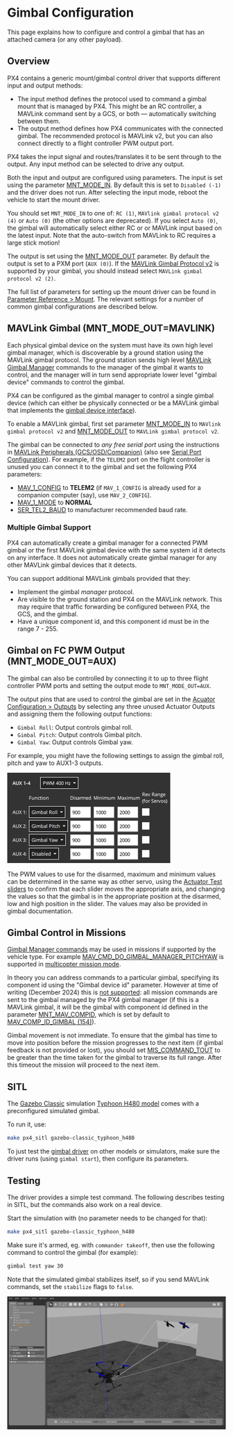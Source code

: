 # Gimbal Configuration

This page explains how to configure and control a gimbal that has an attached camera (or any other payload).

## Overview

PX4 contains a generic mount/gimbal control driver that supports different input and output methods:

- The input method defines the protocol used to command a gimbal mount that is managed by PX4.
  This might be an RC controller, a MAVLink command sent by a GCS, or both — automatically switching between them.
- The output method defines how PX4 communicates with the connected gimbal.
  The recommended protocol is MAVLink v2, but you can also connect directly to a flight controller PWM output port.

PX4 takes the input signal and routes/translates it to be sent through to the output.
Any input method can be selected to drive any output.

Both the input and output are configured using parameters.
The input is set using the parameter [MNT_MODE_IN](../advanced_config/parameter_reference.md#MNT_MODE_IN).
By default this is set to `Disabled (-1)` and the driver does not run.
After selecting the input mode, reboot the vehicle to start the mount driver.

You should set `MNT_MODE_IN` to one of: `RC (1)`, `MAVlink gimbal protocol v2 (4)` or `Auto (0)` (the other options are deprecated).
If you select `Auto (0)`, the gimbal will automatically select either RC or or MAVLink input based on the latest input.
Note that the auto-switch from MAVLink to RC requires a large stick motion!

The output is set using the [MNT_MODE_OUT](../advanced_config/parameter_reference.md#MNT_MODE_OUT) parameter.
By default the output is set to a PXM port (`AUX (0)`).
If the [MAVLink Gimbal Protocol v2](https://mavlink.io/en/services/gimbal_v2.html) is supported by your gimbal, you should instead select `MAVLink gimbal protocol v2 (2)`.

The full list of parameters for setting up the mount driver can be found in [Parameter Reference > Mount](../advanced_config/parameter_reference.md#mount).
The relevant settings for a number of common gimbal configurations are described below.

## MAVLink Gimbal (MNT_MODE_OUT=MAVLINK)

Each physical gimbal device on the system must have its own high level gimbal manager, which is discoverable by a ground station using the MAVLink gimbal protocol.
The ground station sends high level [MAVLink Gimbal Manager](https://mavlink.io/en/services/gimbal_v2.html#gimbal-manager-messages) commands to the manager of the gimbal it wants to control, and the manager will in turn send appropriate lower level "gimbal device" commands to control the gimbal.

PX4 can be configured as the gimbal manager to control a single gimbal device (which can either be physically connected or be a MAVLink gimbal that implements the [gimbal device interface](https://mavlink.io/en/services/gimbal_v2.html#gimbal-device-messages)).

To enable a MAVLink gimbal, first set parameter [MNT_MODE_IN](../advanced_config/parameter_reference.md#MNT_MODE_IN) to `MAVlink gimbal protocol v2` and [MNT_MODE_OUT](../advanced_config/parameter_reference.md#MNT_MODE_OUT) to `MAVLink gimbal protocol v2`.

The gimbal can be connected to _any free serial port_ using the instructions in [MAVLink Peripherals (GCS/OSD/Companion)](../peripherals/mavlink_peripherals.md) (also see [Serial Port Configuration](../peripherals/serial_configuration.md#serial-port-configuration)).
For example, if the `TELEM2` port on the flight controller is unused you can connect it to the gimbal and set the following PX4 parameters:

- [MAV_1_CONFIG](../advanced_config/parameter_reference.md#MAV_1_CONFIG) to **TELEM2** (if `MAV_1_CONFIG` is already used for a companion computer (say), use `MAV_2_CONFIG`).
- [MAV_1_MODE](../advanced_config/parameter_reference.md#MAV_1_MODE) to **NORMAL**
- [SER_TEL2_BAUD](../advanced_config/parameter_reference.md#SER_TEL2_BAUD) to manufacturer recommended baud rate.

### Multiple Gimbal Support

PX4 can automatically create a gimbal manager for a connected PWM gimbal or the first MAVLink gimbal device with the same system id it detects on any interface.
It does not automatically create gimbal manager for any other MAVLink gimbal devices that it detects.

You can support additional MAVLink gimbals provided that they:

- Implement the gimbal _manager_ protocol.
- Are visible to the ground station and PX4 on the MAVLink network.
  This may require that traffic forwarding be configured between PX4, the GCS, and the gimbal.
- Have a unique component id, and this component id must be in the range 7 - 255.

## Gimbal on FC PWM Output (MNT_MODE_OUT=AUX)

The gimbal can also be controlled by connecting it to up to three flight controller PWM ports and setting the output mode to `MNT_MODE_OUT=AUX`.

The output pins that are used to control the gimbal are set in the [Acuator Configuration > Outputs](../config/actuators.md#actuator-outputs) by selecting any three unused Actuator Outputs and assigning them the following output functions:

- `Gimbal Roll`: Output controls gimbal roll.
- `Gimbal Pitch`: Output controls Gimbal pitch.
- `Gimbal Yaw`: Output controls Gimbal yaw.

For example, you might have the following settings to assign the gimbal roll, pitch and yaw to AUX1-3 outputs.

![Gimbal Actuator config](../../assets/config/actuators/qgc_actuators_gimbal.png)

The PWM values to use for the disarmed, maximum and minimum values can be determined in the same way as other servo, using the [Actuator Test sliders](../config/actuators.md#actuator-testing) to confirm that each slider moves the appropriate axis, and changing the values so that the gimbal is in the appropriate position at the disarmed, low and high position in the slider.
The values may also be provided in gimbal documentation.

## Gimbal Control in Missions

[Gimbal Manager commands](https://mavlink.io/en/services/gimbal_v2.html#gimbal-manager-messages) may be used in missions if supported by the vehicle type.
For example [MAV_CMD_DO_GIMBAL_MANAGER_PITCHYAW](https://mavlink.io/en/messages/common.html#MAV_CMD_DO_GIMBAL_MANAGER_PITCHYAW) is supported in [multicopter mission mode](../flight_modes_mc/mission.md).

In theory you can address commands to a particular gimbal, specifying its component id using the "Gimbal device id" parameter.
However at time of writing (December 2024) this is [not supported](https://github.com/PX4/PX4-Autopilot/blob/main/src/modules/gimbal/input_mavlink.cpp#L889): all mission commands are sent to the gimbal managed by the PX4 gimbal manager (if this is a MAVLink gimbal, it will be the gimbal with component id defined in the parameter [MNT_MAV_COMPID](../advanced_config/parameter_reference.md#MNT_MAV_COMPID), which is set by default to [MAV_COMP_ID_GIMBAL (154)](https://mavlink.io/en/messages/common.html#MAV_COMP_ID_GIMBAL)).

Gimbal movement is not immediate.
To ensure that the gimbal has time to move into position before the mission progresses to the next item (if gimbal feedback is not provided or lost), you should set [MIS_COMMAND_TOUT](../advanced_config/parameter_reference.md#MIS_COMMAND_TOUT) to be greater than the time taken for the gimbal to traverse its full range.
After this timeout the mission will proceed to the next item.

## SITL

The [Gazebo Classic](../sim_gazebo_classic/index.md) simulation [Typhoon H480 model](../sim_gazebo_classic/vehicles.md#typhoon-h480-hexrotor) comes with a preconfigured simulated gimbal.

To run it, use:

```sh
make px4_sitl gazebo-classic_typhoon_h480
```

To just test the [gimbal driver](../modules/modules_driver.md#gimbal) on other models or simulators, make sure the driver runs (using `gimbal start`), then configure its parameters.

## Testing

The driver provides a simple test command.
The following describes testing in SITL, but the commands also work on a real device.

Start the simulation with (no parameter needs to be changed for that):

```sh
make px4_sitl gazebo-classic_typhoon_h480
```

Make sure it's armed, eg. with `commander takeoff`, then use the following command to control the gimbal (for example):

```sh
gimbal test yaw 30
```

Note that the simulated gimbal stabilizes itself, so if you send MAVLink commands, set the `stabilize` flags to `false`.

![Gazebo Gimbal Simulation](../../assets/simulation/gazebo_classic/gimbal-simulation.png)

